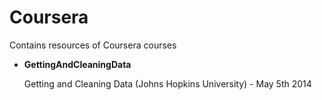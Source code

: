 Coursera
========

Contains resources of Coursera courses

* **GettingAndCleaningData**

   Getting and Cleaning Data (Johns Hopkins University) - May 5th 2014
